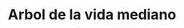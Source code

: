---
title: Arbol de la vida mediano
date: 
draft: false

# descripcion
description : Arbol de la vida mediano

materials: Plata 925

color: Plateado

dimensions: 2cm x 2,4cm

code: 02-14-0205

type: "Dijes"

categories: []

price: $4.750,00

price_eftvo: $4.040,00

# Images
# first image will be shown in the product page
images:
  # - image: "images/path_to_image"
  # La ubicacion de las imagenes es imagenes/Dijes/Dijes.Plata/02-14-0205-arbol-de-la-vida-mediano
  - image: "./images/dijes/plata/02-14-0205-arbol-de-la-vida-mediano.JPG"
---